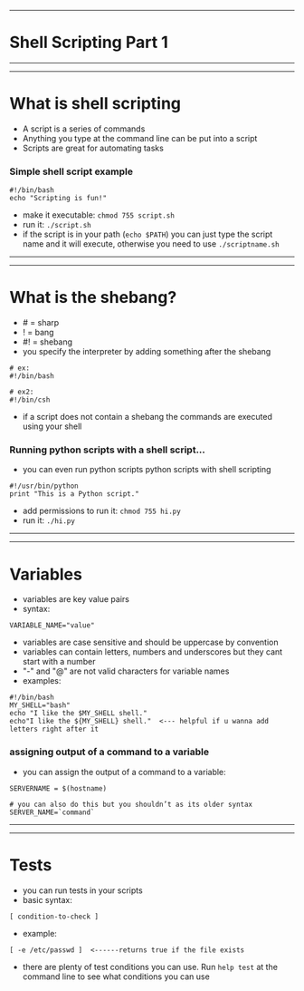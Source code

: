 ***
# Shell Scripting Part 1
***
***
# What is shell scripting
* A script is a series of commands
* Anything you type at the command line can be put into a script
* Scripts are great for automating tasks

### Simple shell script example
```
#!/bin/bash
echo "Scripting is fun!"
```
* make it executable: ```chmod 755 script.sh```
* run it: ```./script.sh```
* if the script is in your path (```echo $PATH```) you can just type the script name and it will execute, otherwise you need to use ```./scriptname.sh```
***
***
# What is the shebang?
* \# = sharp
* ! = bang
* #! = shebang
* you specify the interpreter by adding something after the shebang
```
# ex:
#!/bin/bash

# ex2:
#!/bin/csh
```
* if a script does not contain a shebang the commands are executed using your shell

### Running python scripts with a shell script...
* you can even run python scripts python scripts with shell scripting
```
#!/usr/bin/python
print "This is a Python script."
```
* add permissions to run it: ```chmod 755 hi.py```
* run it: ```./hi.py```
***
***
# Variables
* variables are key value pairs
* syntax:
```
VARIABLE_NAME="value"
```
* variables are case sensitive and should be uppercase by convention
* variables can contain letters, numbers and underscores but they cant start with a number
* "-" and "@" are not valid characters for variable names
* examples: 
```
#!/bin/bash
MY_SHELL="bash"
echo "I like the $MY_SHELL shell."
echo"I like the ${MY_SHELL} shell."  <--- helpful if u wanna add letters right after it
```
### assigning output of a command to a variable
* you can assign the output of a command to a variable:
```
SERVERNAME = $(hostname)

# you can also do this but you shouldn’t as its older syntax
SERVER_NAME=`command`
```

***
***
# Tests 
* you can run tests in your scripts
* basic syntax:
```
[ condition-to-check ]
```
* example:
```
[ -e /etc/passwd ]  <------returns true if the file exists
```
* there are plenty of test conditions you can use. Run ```help test``` at the command line to see what conditions you can use 